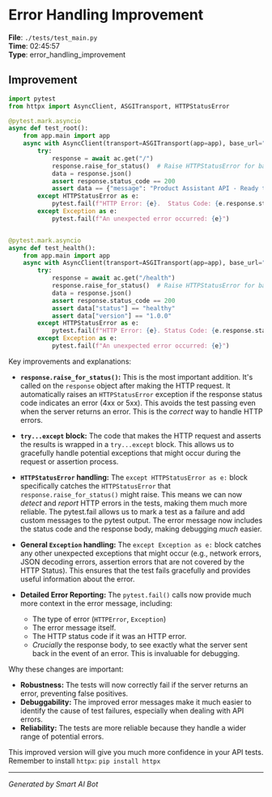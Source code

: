 # Error Handling Improvement

**File**: `./tests/test_main.py`  
**Time**: 02:45:57  
**Type**: error_handling_improvement

## Improvement

```python
import pytest
from httpx import AsyncClient, ASGITransport, HTTPStatusError

@pytest.mark.asyncio
async def test_root():
    from app.main import app
    async with AsyncClient(transport=ASGITransport(app=app), base_url="http://test") as ac:
        try:
            response = await ac.get("/")
            response.raise_for_status()  # Raise HTTPStatusError for bad responses (4xx or 5xx)
            data = response.json()
            assert response.status_code == 200
            assert data == {"message": "Product Assistant API - Ready to help you find products"}
        except HTTPStatusError as e:
            pytest.fail(f"HTTP Error: {e}.  Status Code: {e.response.status_code}. Response Body: {e.response.text}") #Added response body for more detailed error reporting.
        except Exception as e:
            pytest.fail(f"An unexpected error occurred: {e}")


@pytest.mark.asyncio
async def test_health():
    from app.main import app
    async with AsyncClient(transport=ASGITransport(app=app), base_url="http://test") as ac:
        try:
            response = await ac.get("/health")
            response.raise_for_status()  # Raise HTTPStatusError for bad responses (4xx or 5xx)
            data = response.json()
            assert response.status_code == 200
            assert data["status"] == "healthy"
            assert data["version"] == "1.0.0"
        except HTTPStatusError as e:
            pytest.fail(f"HTTP Error: {e}. Status Code: {e.response.status_code}. Response Body: {e.response.text}") #Added response body for more detailed error reporting.
        except Exception as e:
            pytest.fail(f"An unexpected error occurred: {e}")
```

Key improvements and explanations:

* **`response.raise_for_status()`:** This is the most important addition.  It's called on the `response` object after making the HTTP request. It automatically raises an `HTTPStatusError` exception if the response status code indicates an error (4xx or 5xx).  This avoids the test passing even when the server returns an error.  This is the *correct* way to handle HTTP errors.

* **`try...except` block:** The code that makes the HTTP request and asserts the results is wrapped in a `try...except` block. This allows us to gracefully handle potential exceptions that might occur during the request or assertion process.

* **`HTTPStatusError` handling:** The `except HTTPStatusError as e:` block specifically catches the `HTTPStatusError` that `response.raise_for_status()` might raise.  This means we can now *detect* and *report* HTTP errors in the tests, making them much more reliable. The pytest.fail allows us to mark a test as a failure and add custom messages to the pytest output.  The error message now includes the status code and the response body, making debugging *much* easier.

* **General `Exception` handling:** The `except Exception as e:` block catches any other unexpected exceptions that might occur (e.g., network errors, JSON decoding errors, assertion errors that are not covered by the HTTP Status).  This ensures that the test fails gracefully and provides useful information about the error.

* **Detailed Error Reporting:** The `pytest.fail()` calls now provide much more context in the error message, including:
    * The type of error (`HTTPError`, `Exception`)
    * The error message itself.
    * The HTTP status code if it was an HTTP error.
    * *Crucially* the response body, to see exactly what the server sent back in the event of an error.  This is invaluable for debugging.

Why these changes are important:

* **Robustness:** The tests will now correctly fail if the server returns an error, preventing false positives.
* **Debuggability:**  The improved error messages make it much easier to identify the cause of test failures, especially when dealing with API errors.
* **Reliability:**  The tests are more reliable because they handle a wider range of potential errors.

This improved version will give you much more confidence in your API tests. Remember to install `httpx`: `pip install httpx`

---
*Generated by Smart AI Bot*
